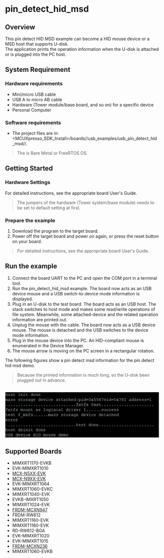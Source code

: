 # pin_detect_hid_msd



## Overview

This pin detect HID MSD example can become a HID mouse device or a MSD host that supports U-disk. 
<br> The application prints the operation information when the U-disk is attached or is plugged into the PC host.


## System Requirement

### Hardware requirements

- Mini/micro USB cable
- USB A to micro AB cable
- Hardware (Tower module/base board, and so on) for a specific device
- Personal Computer


### Software requirements

- The project files are in: 
<br> <MCUXpresso_SDK_Install>/boards/<board>/usb_examples/usb_pin_detect_hid_msd/<rtos>/<toolchain>.
> The <rtos> is Bare Metal or FreeRTOS OS.


## Getting Started

### Hardware Settings

For detailed instructions, see the appropriate board User's Guide.
> The jumpers of the hardware (Tower system/base module) needs to be set to default setting at first.


### Prepare the example 

1.  Download the program to the target board.
2.  Power off the target board and power on again, or press the reset button on your board.

> For detailed instructions, see the appropriate board User's Guide.

## Run the example

1. Connect the board UART to the PC and open the COM port in a terminal tool.
2. Run the pin_detect_hid_msd example. The board now acts as an USB device mouse and a USB switch-to-device mode information is displayed.
3. Plug in an U-disk to the test board. The board acts as an USB host. The stack switches to host mode and makes some read/write operations of file system.
   Meanwhile, some attached-device and the related operation information are printed out. 
4. Unplug the mouse with the cable. The board now acts as a USB device mouse. The mouse is detached and the USB switches to the device mode information.
6. Plug in the mouse device into the PC. An HID-compliant mouse is enumerated in the Device Manager.
7. The mouse arrow is moving on the PC screen in a rectangular rotation.

The following figures show a pin detect msd information for the pin detect hid msd demo.

> Because the printed information is much long, so the U-disk been plugged out in advance.

<br>![Pin detect hid msd demo](pin_detect.jpg "Pin detect hid msd demo")




## Supported Boards
- MIMXRT1170-EVKB
- EVK-MIMXRT1010
- [MCX-N5XX-EVK](../../_boards/mcxn5xxevk/usb_examples/usb_pin_detect_hid_msd/example_board_readme.md)
- [MCX-N9XX-EVK](../../_boards/mcxn9xxevk/usb_examples/usb_pin_detect_hid_msd/example_board_readme.md)
- EVK-MIMXRT1064
- MIMXRT1060-EVKC
- MIMXRT1040-EVK
- EVKB-IMXRT1050
- MIMXRT1024-EVK
- [FRDM-MCXN947](../../_boards/frdmmcxn947/usb_examples/usb_pin_detect_hid_msd/example_board_readme.md)
- FRDM-RW612
- MIMXRT1160-EVK
- MIMXRT1180-EVK
- RD-RW612-BGA
- EVK-MIMXRT1020
- EVK-MIMXRT1015
- [FRDM-MCXN236](../../_boards/frdmmcxn236/usb_examples/usb_pin_detect_hid_msd/example_board_readme.md)
- MIMXRT1060-EVKB
